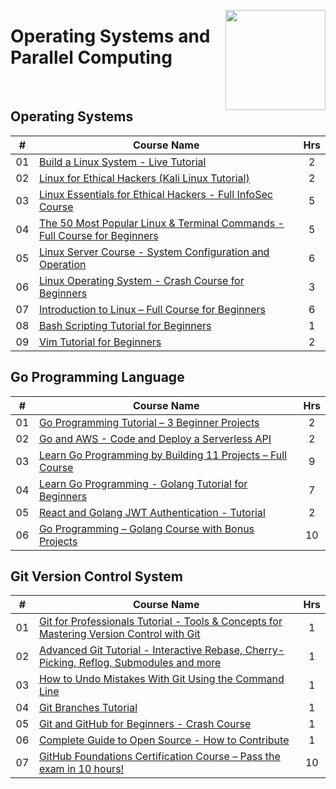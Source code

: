 <a href="https://freecodecamp.com/"><img align="right" width="160" src="/logos/freecodecamp.png"></img></a>

# Operating Systems and Parallel Computing

<br>

## Operating Systems

<table>
    <thead>
        <tr>
<th width="25px">#</th>
<th width="1200px">Course Name</th>
<th width="25px">Hrs</th>
        </tr>
    </thead>
    <tbody>
            <tr>
<td align="center">01</td>
<td align="left"><a href="https://youtube.com/watch?v=O_wcpXF5ZRY">Build a Linux System - Live Tutorial</a></td>
<td align="center">2</td>
            </tr>
            <tr>
<td align="center">02</td>
<td align="left"><a href="https://youtube.com/watch?v=lZAoFs75_cs">Linux for Ethical Hackers (Kali Linux Tutorial)</a></td>
<td align="center">2</td>
            </tr>
            <tr>
<td align="center">03</td>
<td align="left"><a href="https://youtube.com/watch?v=1hvVcEhcbLM">Linux Essentials for Ethical Hackers - Full InfoSec Course</a></td>
<td align="center">5</td>
            </tr>
            <tr>
<td align="center">04</td>
<td align="left"><a href="https://youtube.com/watch?v=ZtqBQ68cfJc">The 50 Most Popular Linux & Terminal Commands - Full Course for Beginners</a></td>
<td align="center">5</td>
            </tr>
            <tr>
<td align="center">05</td>
<td align="left"><a href="https://youtube.com/watch?v=WMy3OzvBWc0">Linux Server Course - System Configuration and Operation</a></td>
<td align="center">6</td>
            </tr>
            <tr>
<td align="center">06</td>
<td align="left"><a href="https://youtube.com/watch?v=ROjZy1WbCIA">Linux Operating System - Crash Course for Beginners</a></td>
<td align="center">3</td>
            </tr>
            <tr>
<td align="center">07</td>
<td align="left"><a href="https://youtube.com/watch?v=sWbUDq4S6Y8">Introduction to Linux – Full Course for Beginners</a></td>
<td align="center">6</td>
            </tr>
            <tr>
<td align="center">08</td>
<td align="left"><a href="https://youtube.com/watch?v=tK9Oc6AEnR4">Bash Scripting Tutorial for Beginners</a></td>
<td align="center">1</td>
            </tr>
            <tr>
<td align="center">09</td>
<td align="left"><a href="https://youtube.com/watch?v=RZ4p-saaQkc">Vim Tutorial for Beginners</a></td>
<td align="center">2</td>
            </tr>
    </tbody>
</table>

## Go Programming Language

<table>
    <thead>
        <tr>
<th width="25px">#</th>
<th width="1200px">Course Name</th>
<th width="25px">Hrs</th>
        </tr>
    </thead>
    <tbody>
            <tr>
<td align="center">01</td>
<td align="left"><a href="https://youtube.com/watch?v=k_V5VvYSlS4">Go Programming Tutorial – 3 Beginner Projects</a></td>
<td align="center">2</td>
            </tr>
            <tr>
<td align="center">02</td>
<td align="left"><a href="https://youtube.com/watch?v=zHcef4eHOc8">Go and AWS - Code and Deploy a Serverless API</a></td>
<td align="center">2</td>
            </tr>
            <tr>
<td align="center">03</td>
<td align="left"><a href="https://youtube.com/watch?v=jFfo23yIWac">Learn Go Programming by Building 11 Projects – Full Course</a></td>
<td align="center">9</td>
            </tr>
            <tr>
<td align="center">04</td>
<td align="left"><a href="https://youtube.com/watch?v=YS4e4q9oBaU">Learn Go Programming - Golang Tutorial for Beginners</a></td>
<td align="center">7</td>
            </tr>
            <tr>
<td align="center">05</td>
<td align="left"><a href="https://youtube.com/watch?v=d4Y2DkKbxM0">React and Golang JWT Authentication - Tutorial</a></td>
<td align="center">2</td>
            </tr>
            <tr>
<td align="center">06</td>
<td align="left"><a href="https://youtube.com/watch?v=un6ZyFkqFKo">Go Programming – Golang Course with Bonus Projects</a></td>
<td align="center">10</td>
            </tr>
    </tbody>
</table>

## Git Version Control System

<table>
    <thead>
        <tr>
<th width="25px">#</th>
<th width="1200px">Course Name</th>
<th width="25px">Hrs</th>
        </tr>
    </thead>
    <tbody>
            <tr>
<td align="center">01</td>
<td align="left"><a href="https://youtube.com/watch?v=Uszj_k0DGsg">Git for Professionals Tutorial - Tools & Concepts for Mastering Version Control with Git</a></td>
<td align="center">1</td>
            </tr>
            <tr>
<td align="center">02</td>
<td align="left"><a href="https://youtube.com/watch?v=qsTthZi23VE">Advanced Git Tutorial - Interactive Rebase, Cherry-Picking, Reflog, Submodules and more</a></td>
<td align="center">1</td>
            </tr>
            <tr>
<td align="center">03</td>
<td align="left"><a href="https://youtube.com/watch?v=lX9hsdsAeTk">How to Undo Mistakes With Git Using the Command Line</a></td>
<td align="center">1</td>
            </tr>
            <tr>
<td align="center">04</td>
<td align="left"><a href="https://youtube.com/watch?v=e2IbNHi4uCI">Git Branches Tutorial</a></td>
<td align="center">1</td>
            </tr>
            <tr>
<td align="center">05</td>
<td align="left"><a href="https://youtube.com/watch?v=RGOj5yH7evk">Git and GitHub for Beginners - Crash Course</a></td>
<td align="center">1</td>
            </tr>
            <tr>
<td align="center">06</td>
<td align="left"><a href="https://youtube.com/watch?v=yzeVMecydCE">Complete Guide to Open Source - How to Contribute</a></td>
<td align="center">1</td>
            </tr>
            <tr>
<td align="center">07</td>
<td align="left"><a href="https://youtube.com/watch?v=Jdc0i7RcBv8">GitHub Foundations Certification Course – Pass the exam in 10 hours!</a></td>
<td align="center">10</td>
            </tr>
    </tbody>
</table>

